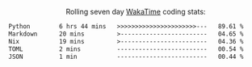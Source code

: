 <p align="center">Rolling seven day <a href="https://wakatime.com/@syrkis"/>WakaTime</a> coding stats:</p>
<!--START_SECTION:waka-->

```txt
Python        6 hrs 44 mins   >>>>>>>>>>>>>>>>>>>>>>---   89.61 %
Markdown      20 mins         >------------------------   04.65 %
Nix           19 mins         >------------------------   04.36 %
TOML          2 mins          -------------------------   00.54 %
JSON          1 min           -------------------------   00.44 %
```

<!--END_SECTION:waka-->
